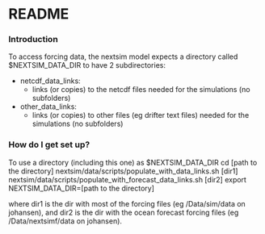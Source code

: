 # README #

### Introduction ###
To access forcing data, the nextsim model expects a directory called
$NEXTSIM_DATA_DIR to have 2 subdirectories:
* netcdf_data_links:
  - links (or copies) to the netcdf files needed for the simulations
    (no subfolders)
* other_data_links:
  - links (or copies) to other files (eg drifter text files) needed for the simulations
    (no subfolders)

### How do I get set up? ###
To use a directory (including this one) as $NEXTSIM_DATA_DIR
cd [path to the directory]
nextsim/data/scripts/populate_with_data_links.sh [dir1]
nextsim/data/scripts/populate_with_forecast_data_links.sh [dir2]
export NEXTSIM_DATA_DIR=[path to the directory]

where dir1 is the dir with most of the forcing files (eg /Data/sim/data on johansen),
and dir2 is the dir with the ocean forecast forcing files (eg /Data/nextsimf/data on johansen).
